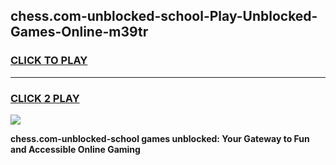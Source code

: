 
## chess.com-unblocked-school-Play-Unblocked-Games-Online-m39tr
<h3>
<a href="https://premium76.site?title=chess.com-unblocked-school&ref=25A">CLICK TO PLAY</a></h3>
<hr>

<h3>
<a href="https://premium76.site?title=chess.com-unblocked-school&ref=25A">CLICK 2 PLAY</a>
  
</h3>

<a href="https://premium76.site?title=chess.com-unblocked-school&ref=25A"><img src="https://clearcache.store/games.png"></a>


**chess.com-unblocked-school games unblocked: Your Gateway to Fun and Accessible Online Gaming**
